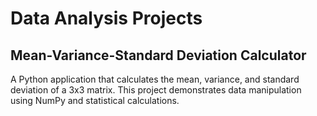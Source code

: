 # Data Analysis Projects

## Mean-Variance-Standard Deviation Calculator

A Python application that calculates the mean, variance, and standard deviation of a 3x3 matrix. This project demonstrates data manipulation using NumPy and statistical calculations.
